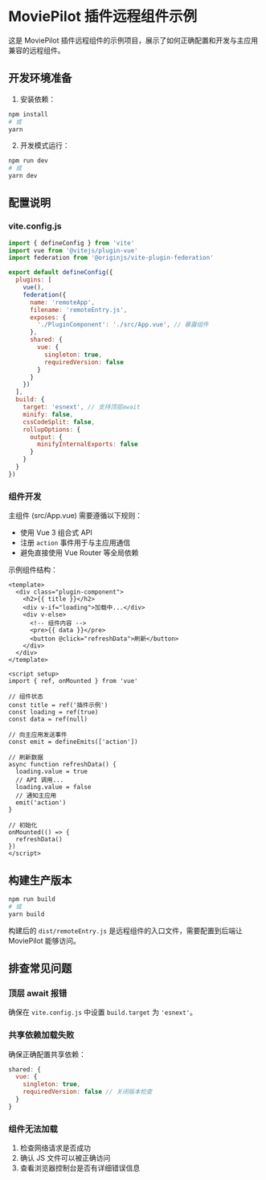 # MoviePilot 插件远程组件示例

这是 MoviePilot 插件远程组件的示例项目，展示了如何正确配置和开发与主应用兼容的远程组件。

## 开发环境准备

1. 安装依赖：
```bash
npm install
# 或
yarn
```

2. 开发模式运行：
```bash
npm run dev
# 或
yarn dev
```

## 配置说明

### vite.config.js

```js
import { defineConfig } from 'vite'
import vue from '@vitejs/plugin-vue'
import federation from '@originjs/vite-plugin-federation'

export default defineConfig({
  plugins: [
    vue(),
    federation({
      name: 'remoteApp',
      filename: 'remoteEntry.js',
      exposes: {
        './PluginComponent': './src/App.vue', // 暴露组件
      },
      shared: {
        vue: {
          singleton: true,
          requiredVersion: false
        }
      }
    })
  ],
  build: {
    target: 'esnext', // 支持顶层await
    minify: false,
    cssCodeSplit: false,
    rollupOptions: {
      output: {
        minifyInternalExports: false
      }
    }
  }
})
```

### 组件开发

主组件 (src/App.vue) 需要遵循以下规则：
- 使用 Vue 3 组合式 API
- 注册 `action` 事件用于与主应用通信
- 避免直接使用 Vue Router 等全局依赖

示例组件结构：

```vue
<template>
  <div class="plugin-component">
    <h2>{{ title }}</h2>
    <div v-if="loading">加载中...</div>
    <div v-else>
      <!-- 组件内容 -->
      <pre>{{ data }}</pre>
      <button @click="refreshData">刷新</button>
    </div>
  </div>
</template>

<script setup>
import { ref, onMounted } from 'vue'

// 组件状态
const title = ref('插件示例')
const loading = ref(true)
const data = ref(null)

// 向主应用发送事件
const emit = defineEmits(['action'])

// 刷新数据
async function refreshData() {
  loading.value = true
  // API 调用...
  loading.value = false
  // 通知主应用
  emit('action')
}

// 初始化
onMounted(() => {
  refreshData()
})
</script>
```

## 构建生产版本

```bash
npm run build
# 或
yarn build
```

构建后的 `dist/remoteEntry.js` 是远程组件的入口文件，需要配置到后端让 MoviePilot 能够访问。

## 排查常见问题

### 顶层 await 报错

确保在 `vite.config.js` 中设置 `build.target` 为 `'esnext'`。

### 共享依赖加载失败

确保正确配置共享依赖：
```js
shared: {
  vue: {
    singleton: true,
    requiredVersion: false // 关闭版本检查
  }
}
```

### 组件无法加载

1. 检查网络请求是否成功
2. 确认 JS 文件可以被正确访问
3. 查看浏览器控制台是否有详细错误信息 
